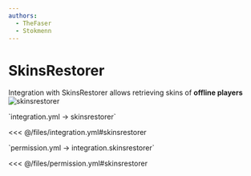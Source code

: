 ```yaml
---
authors:
  - TheFaser
  - Stokmenn
---
```


# SkinsRestorer

Integration with SkinsRestorer allows retrieving skins of **offline players**
![skinsrestorer](/skinsrestorer.png)

[//]: # (integration.yml)
<!--@include: @/parts/words.md#setting-->
<!--@include: @/parts/words.md#path--> `integration.yml → skinsrestorer`

<!--@include: @/parts/words.md#default-->
<<< @/files/integration.yml#skinsrestorer

<!--@include: @/parts/enable.md-->

[//]: # (permission.yml)
<!--@include: @/parts/words.md#permission-->
<!--@include: @/parts/words.md#path--> `permission.yml → integration.skinsrestorer`

<!--@include: @/parts/words.md#default-->
<<< @/files/permission.yml#skinsrestorer

<!--@include: @/parts/permission/permissionTier3.md-->